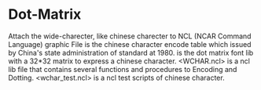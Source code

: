 # Dot-Matrix
Attach the wide-charecter, like chinese charecter to NCL (NCAR Command Language) graphic
File 
<GB2312> is the chinese character encode table which issued by China's state administration of standard at 1980.
<HZK32> is the dot matrix font lib with a 32*32 matrix to express a chinese character.
<WCHAR.ncl> is a ncl lib file that contains several functions and procedures to Encoding and Dotting.
<wchar_test.ncl> is a ncl test scripts of chinese character.
